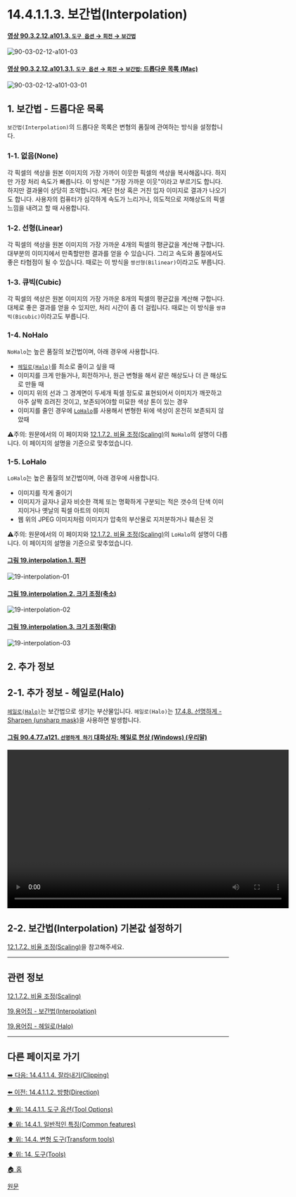 # 14.4.1.1.3. 보간법(Interpolation)

<a id="90-03-02-12-a101-03"></a>

#### [영상 90.3.2.12.a101.3. `도구 옵션` → `회전` → `보간법`](./90-03-02-12-rotate.md#90-03-02-12-a101-03)
![90-03-02-12-a101-03](https://github.com/wonder13662/gimp/assets/15767104/27412512-34b1-4dd3-9f88-f43218b54329)

<a id="90-03-02-12-a101-03-01"></a>

#### [영상 90.3.2.12.a101.3.1. `도구 옵션` → `회전` → `보간법`: 드롭다운 목록 (Mac)](./90-03-02-12-rotate.md#90-03-02-12-a101-03-01)
![90-03-02-12-a101-03-01](https://github.com/wonder13662/gimp/assets/15767104/db7e87fc-638e-48b4-96a6-b8f235a1c593)

<a id="14-04-01-01-03-s1"></a>

## 1. 보간법 - 드롭다운 목록
`보간법(Interpolation)`의 드롭다운 목록은 변형의 품질에 관여하는 방식을 설정합니다.

<a id="14-04-01-01-03-s1-01"></a>

### 1-1. 없음(None)
각 픽셀의 색상을 원본 이미지의 가장 가까이 이웃한 픽셀의 색상을 복사해옵니다. 하지만 가장 처리 속도가 빠릅니다. 이 방식은 "가장 가까운 이웃"이라고 부르기도 합니다.
하지만 결과물이 상당히 조악합니다. 계단 현상 혹은 거친 입자 이미지로 결과가 나오기도 합니다. 사용자의 컴퓨터가 심각하게 속도가 느리거나, 의도적으로 저해상도의 픽셀 느낌을 내려고 할 때 사용합니다.

<a id="14-04-01-01-03-s1-02"></a>

### 1-2. 선형(Linear)
각 픽셀의 색상을 원본 이미지의 가장 가까운 4개의 픽셀의 평균값을 계산해 구합니다. 대부분의 이미지에서 만족할만한 결과를 얻을 수 있습니다. 그리고 속도와 품질에서도 좋은 타협점이 될 수 있습니다. 때로는 이 방식을 `쌍선형(Bilinear)`이라고도 부릅니다.

<a id="14-04-01-01-03-s1-03"></a>

### 1-3. 큐빅(Cubic)
각 픽셀의 색상은 원본 이미지의 가장 가까운 8개의 픽셀의 평균값을 계산해 구합니다. 대체로 좋은 결과를 얻을 수 있지만, 처리 시간이 좀 더 걸립니다. 때로는 이 방식을 `쌍큐빅(Bicubic)`이라고도 부릅니다.

<a id="14-04-01-01-03-s1-04"></a>

### 1-4. NoHalo
`NoHalo`는 높은 품질의 보간법이며, 아래 경우에 사용합니다.

- [`헤일로(Halo)`](./19-glossaryx-halo.md)를 최소로 줄이고 싶을 때
- 이미지를 크게 만들거나, 회전하거나, 원근 변형을 해서 같은 해상도나 더 큰 해상도로 만들 때
- 이미지 위의 선과 그 경계면이 두세개 픽셀 정도로 표현되어서 이미지가 깨끗하고 아주 살짝 흐려진 것이고, 보존되어야할 미묘한 색상 톤이 있는 경우
- 이미지를 줄인 경우에 [`LoHalo`](./14-04-01-01-03-interpolation.md#14-04-01-01-03-s1-05)를 사용해서 변형한 뒤에 색상이 온전히 보존되지 않았때

⚠️주의: 원문에서의 이 페이지와 [12.1.7.2. 비율 조정(Scaling)](./12-01-07-02-scaling.md)의 `NoHalo`의 설명이 다릅니다. 이 페이지의 설명을 기준으로 맞추었습니다.

<a id="14-04-01-01-03-s1-05"></a>

### 1-5. LoHalo
`LoHalo`는 높은 품질의 보간법이며, 아래 경우에 사용합니다.

- 이미지를 작게 줄이기
- 이미지가 글자나 글자 비슷한 객체 또는 명확하게 구분되는 적은 갯수의 단색 이미지이거나 옛날의 픽셀 아트의 이미지
- 웹 위의 JPEG 이미지처럼 이미지가 압축의 부산물로 지저분하거나 훼손된 것

⚠️주의: 원문에서의 이 페이지와 [12.1.7.2. 비율 조정(Scaling)](./12-01-07-02-scaling.md)의 `LoHalo`의 설명이 다릅니다. 이 페이지의 설명을 기준으로 맞추었습니다.

<a id="19-interpolation-01"></a>

#### [그림 19.interpolation.1. 회전](./19-glossaryx-interpolation.md#19-interpolation-01)
![19-interpolation-01](https://github.com/wonder13662/gimp/assets/15767104/727496f6-6661-4e97-853a-bc6228ebbeb4)

<a id="19-interpolation-02"></a>

#### [그림 19.interpolation.2. 크기 조정(축소)](./19-glossaryx-interpolation.md#19-interpolation-02)
![19-interpolation-02](https://github.com/wonder13662/gimp/assets/15767104/52617f0f-f12c-4898-90fe-544c9d386636)

<a id="19-interpolation-03"></a>

#### [그림 19.interpolation.3. 크기 조정(확대)](./19-glossaryx-interpolation.md#19-interpolation-03)
![19-interpolation-03](https://github.com/wonder13662/gimp/assets/15767104/62300f2e-4c4f-4aae-9644-b4c8218bebfd)

<a id="14-04-01-01-03-s2"></a>

## 2. 추가 정보

<a id="14-04-01-01-03-s2-01"></a>

## 2-1. 추가 정보 - 헤일로(Halo)
[`헤일로(Halo)`](./19-glossaryx-halo.md)는 보간법으로 생기는 부산물입니다. `헤일로(Halo)`는 [17.4.8. 선명하게 - Sharpen (unsharp mask)](./17-04-08-sharpen-unsharp-mask.md)을 사용하면 발생합니다.

<a id="90-04-77-a121"></a>

#### [그림 90.4.77.a121. `선명하게 하기` 대화상자: 헤일로 현상 (Windows) (우리말)](./90-04-77-sharpen_unsharp_mask.md#90-04-77-a121)
<video controls="controls" width="640" height="360" src="https://github.com/wonder13662/gimp/assets/15767104/29bac2be-8098-4044-9f6e-75dd2c27080d"></video>

<a id="14-04-01-01-03-s2-02"></a>

## 2-2. 보간법(Interpolation) 기본값 설정하기
[12.1.7.2. 비율 조정(Scaling)](./12-01-07-02-scaling.md)을 참고해주세요.

***

## 관련 정보

[12.1.7.2. 비율 조정(Scaling)](./12-01-07-02-scaling.md)

[19.용어집 - 보간법(Interpolation)](./19-glossaryx-interpolation.md)

[19.용어집 - 헤일로(Halo)](./19-glossaryx-halo.md)

***

## 다른 페이지로 가기

[➡️ 다음: 14.4.1.1.4. 잘라내기(Clipping)](./14-04-01-01-04-clipping.md)

[⬅️ 이전: 14.4.1.1.2. 방향(Direction)](./14-04-01-01-02-direction.md)

[⬆️ 위: 14.4.1.1. 도구 옵션(Tool Options)](./14-04-01-01-00-tool_options.md)

[⬆️ 위: 14.4.1. 일반적인 특징(Common features)](./14-04-01-00-common-features.md)

[⬆️ 위: 14.4. 변형 도구(Transform tools)](./14-04-00-transform-tools.md)

[⬆️ 위: 14. 도구(Tools)](./14-00-tools.md)

[🏠 홈](./00-home.md)

[원문](https://docs.gimp.org/2.10/ko/gimp-tools-transform.html#gimp-tool-interpolation-methods)